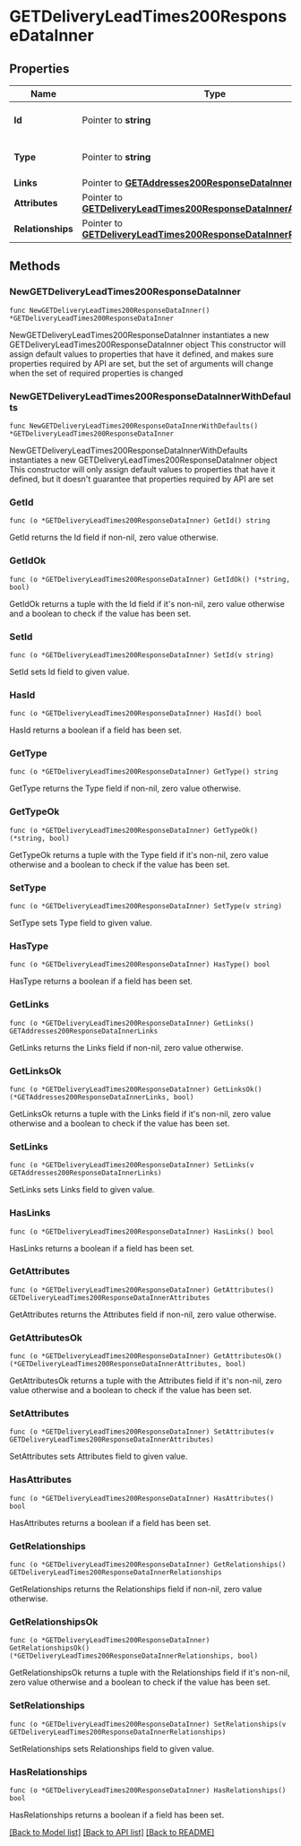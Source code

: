 # GETDeliveryLeadTimes200ResponseDataInner

## Properties

Name | Type | Description | Notes
------------ | ------------- | ------------- | -------------
**Id** | Pointer to **string** | The resource&#39;s id | [optional] 
**Type** | Pointer to **string** | The resource&#39;s type | [optional] 
**Links** | Pointer to [**GETAddresses200ResponseDataInnerLinks**](GETAddresses200ResponseDataInnerLinks.md) |  | [optional] 
**Attributes** | Pointer to [**GETDeliveryLeadTimes200ResponseDataInnerAttributes**](GETDeliveryLeadTimes200ResponseDataInnerAttributes.md) |  | [optional] 
**Relationships** | Pointer to [**GETDeliveryLeadTimes200ResponseDataInnerRelationships**](GETDeliveryLeadTimes200ResponseDataInnerRelationships.md) |  | [optional] 

## Methods

### NewGETDeliveryLeadTimes200ResponseDataInner

`func NewGETDeliveryLeadTimes200ResponseDataInner() *GETDeliveryLeadTimes200ResponseDataInner`

NewGETDeliveryLeadTimes200ResponseDataInner instantiates a new GETDeliveryLeadTimes200ResponseDataInner object
This constructor will assign default values to properties that have it defined,
and makes sure properties required by API are set, but the set of arguments
will change when the set of required properties is changed

### NewGETDeliveryLeadTimes200ResponseDataInnerWithDefaults

`func NewGETDeliveryLeadTimes200ResponseDataInnerWithDefaults() *GETDeliveryLeadTimes200ResponseDataInner`

NewGETDeliveryLeadTimes200ResponseDataInnerWithDefaults instantiates a new GETDeliveryLeadTimes200ResponseDataInner object
This constructor will only assign default values to properties that have it defined,
but it doesn't guarantee that properties required by API are set

### GetId

`func (o *GETDeliveryLeadTimes200ResponseDataInner) GetId() string`

GetId returns the Id field if non-nil, zero value otherwise.

### GetIdOk

`func (o *GETDeliveryLeadTimes200ResponseDataInner) GetIdOk() (*string, bool)`

GetIdOk returns a tuple with the Id field if it's non-nil, zero value otherwise
and a boolean to check if the value has been set.

### SetId

`func (o *GETDeliveryLeadTimes200ResponseDataInner) SetId(v string)`

SetId sets Id field to given value.

### HasId

`func (o *GETDeliveryLeadTimes200ResponseDataInner) HasId() bool`

HasId returns a boolean if a field has been set.

### GetType

`func (o *GETDeliveryLeadTimes200ResponseDataInner) GetType() string`

GetType returns the Type field if non-nil, zero value otherwise.

### GetTypeOk

`func (o *GETDeliveryLeadTimes200ResponseDataInner) GetTypeOk() (*string, bool)`

GetTypeOk returns a tuple with the Type field if it's non-nil, zero value otherwise
and a boolean to check if the value has been set.

### SetType

`func (o *GETDeliveryLeadTimes200ResponseDataInner) SetType(v string)`

SetType sets Type field to given value.

### HasType

`func (o *GETDeliveryLeadTimes200ResponseDataInner) HasType() bool`

HasType returns a boolean if a field has been set.

### GetLinks

`func (o *GETDeliveryLeadTimes200ResponseDataInner) GetLinks() GETAddresses200ResponseDataInnerLinks`

GetLinks returns the Links field if non-nil, zero value otherwise.

### GetLinksOk

`func (o *GETDeliveryLeadTimes200ResponseDataInner) GetLinksOk() (*GETAddresses200ResponseDataInnerLinks, bool)`

GetLinksOk returns a tuple with the Links field if it's non-nil, zero value otherwise
and a boolean to check if the value has been set.

### SetLinks

`func (o *GETDeliveryLeadTimes200ResponseDataInner) SetLinks(v GETAddresses200ResponseDataInnerLinks)`

SetLinks sets Links field to given value.

### HasLinks

`func (o *GETDeliveryLeadTimes200ResponseDataInner) HasLinks() bool`

HasLinks returns a boolean if a field has been set.

### GetAttributes

`func (o *GETDeliveryLeadTimes200ResponseDataInner) GetAttributes() GETDeliveryLeadTimes200ResponseDataInnerAttributes`

GetAttributes returns the Attributes field if non-nil, zero value otherwise.

### GetAttributesOk

`func (o *GETDeliveryLeadTimes200ResponseDataInner) GetAttributesOk() (*GETDeliveryLeadTimes200ResponseDataInnerAttributes, bool)`

GetAttributesOk returns a tuple with the Attributes field if it's non-nil, zero value otherwise
and a boolean to check if the value has been set.

### SetAttributes

`func (o *GETDeliveryLeadTimes200ResponseDataInner) SetAttributes(v GETDeliveryLeadTimes200ResponseDataInnerAttributes)`

SetAttributes sets Attributes field to given value.

### HasAttributes

`func (o *GETDeliveryLeadTimes200ResponseDataInner) HasAttributes() bool`

HasAttributes returns a boolean if a field has been set.

### GetRelationships

`func (o *GETDeliveryLeadTimes200ResponseDataInner) GetRelationships() GETDeliveryLeadTimes200ResponseDataInnerRelationships`

GetRelationships returns the Relationships field if non-nil, zero value otherwise.

### GetRelationshipsOk

`func (o *GETDeliveryLeadTimes200ResponseDataInner) GetRelationshipsOk() (*GETDeliveryLeadTimes200ResponseDataInnerRelationships, bool)`

GetRelationshipsOk returns a tuple with the Relationships field if it's non-nil, zero value otherwise
and a boolean to check if the value has been set.

### SetRelationships

`func (o *GETDeliveryLeadTimes200ResponseDataInner) SetRelationships(v GETDeliveryLeadTimes200ResponseDataInnerRelationships)`

SetRelationships sets Relationships field to given value.

### HasRelationships

`func (o *GETDeliveryLeadTimes200ResponseDataInner) HasRelationships() bool`

HasRelationships returns a boolean if a field has been set.


[[Back to Model list]](../README.md#documentation-for-models) [[Back to API list]](../README.md#documentation-for-api-endpoints) [[Back to README]](../README.md)


